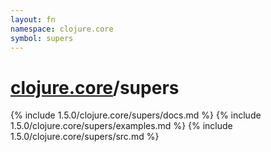 ```yaml
---
layout: fn
namespace: clojure.core
symbol: supers
---
```


# [clojure.core](../)/supers

{% include 1.5.0/clojure.core/supers/docs.md %}
{% include 1.5.0/clojure.core/supers/examples.md %}
{% include 1.5.0/clojure.core/supers/src.md %}


